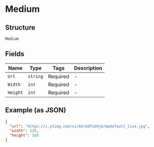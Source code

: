 
# Medium

## Structure

`Medium`

## Fields

| Name | Type | Tags | Description |
|  --- | --- | --- | --- |
| `Url` | `string` | Required | - |
| `Width` | `int` | Required | - |
| `Height` | `int` | Required | - |

## Example (as JSON)

```json
{
  "url": "https://i.ytimg.com/vi/bkrGdTvb9jU/mqdefault_live.jpg",
  "width": 320,
  "height": 180
}
```


